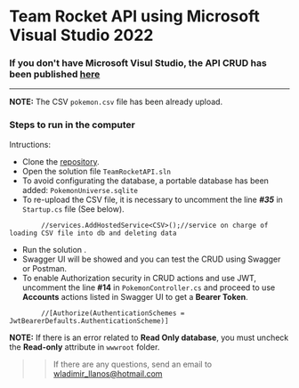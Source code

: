 # Team Rocket API using Microsoft Visual Studio 2022

### If you don't have Microsoft Visul Studio, the API CRUD has been published [here](https://teamrocketapi20220811192015.azurewebsites.net/swagger/index.html) 
---
**NOTE:** The CSV `pokemon.csv` file has been already upload.

### Steps to run in the computer
Intructions:

- Clone the [repository](https://github.com/wllanos/TeamRocketAPI.git).
- Open the solution file `TeamRocketAPI.sln`
- To avoid configurating the database, a portable database has been added:
		`PokemonUniverse.sqlite`
- To re-upload the CSV file, it is necessary to uncomment the line ***#35*** in `Startup.cs` file (See below). 
```
        //services.AddHostedService<CSV>();//service on charge of loading CSV file into db and deleting data
``` 
- Run the solution .
- Swagger UI will be showed and you can test the CRUD using Swagger or Postman.
- To enable Authorization security in CRUD actions and use JWT, uncomment the line **#14** in `PokemonController.cs` and proceed to use **Accounts** actions listed in Swagger UI to get a **Bearer Token**.
```
        //[Authorize(AuthenticationSchemes = JwtBearerDefaults.AuthenticationScheme)]
```
**NOTE:** If there is an error related to **Read Only database**, you must uncheck the **Read-only** attribute in `wwwroot` folder.

>>If there are any questions, send an email to wladimir_llanos@hotmail.com

